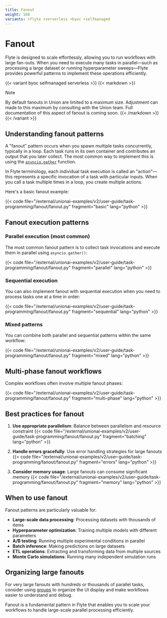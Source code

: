 ```yaml
---
title: Fanout
weight: 160
variants: +flyte +serverless +byoc +selfmanaged
---
```


# Fanout

Flyte is designed to scale effortlessly, allowing you to run workflows with large fan-outs.
When you need to execute many tasks in parallel—such as processing a large dataset or running hyperparameter sweeps—Flyte provides powerful patterns to implement these operations efficiently.

{{< variant byoc selfmanaged serverless >}}
{{< markdown >}}
> [!NOTE]
> By default fanouts in Union are limited to a maximum size.
> Adjustment can made to this maximum by consulting with the Union team.
> Full documentation of this aspect of fanout is coming soon.
{{< /markdown >}}
{{< /variant >}}

## Understanding fanout patterns

A "fanout" pattern occurs when you spawn multiple tasks concurrently, typically in a loop.
Each task runs in its own container and contributes an output that you later collect.
The most common way to implement this is using the [`asyncio.gather`](https://docs.python.org/3/library/asyncio-task.html#asyncio.gather) function.

In Flyte terminology, each individual task execution is called an "action"—this represents a specific invocation of a task with particular inputs. When you call a task multiple times in a loop, you create multiple actions.

Here's a basic fanout example:

{{< code file="/external/unionai-examples/v2/user-guide/task-programming/fanout/fanout.py" fragment="basic" lang="python" >}}

## Fanout execution patterns

### Parallel execution (most common)

The most common fanout pattern is to collect task invocations and execute them in parallel using `asyncio.gather()`:

{{< code file="/external/unionai-examples/v2/user-guide/task-programming/fanout/fanout.py" fragment="parallel" lang="python" >}}

### Sequential execution

You can also implement fanout with sequential execution when you need to process tasks one at a time in order:

{{< code file="/external/unionai-examples/v2/user-guide/task-programming/fanout/fanout.py" fragment="sequential" lang="python" >}}

### Mixed patterns

You can combine both parallel and sequential patterns within the same workflow:

{{< code file="/external/unionai-examples/v2/user-guide/task-programming/fanout/fanout.py" fragment="mixed" lang="python" >}}

## Multi-phase fanout workflows

Complex workflows often involve multiple fanout phases:

{{< code file="/external/unionai-examples/v2/user-guide/task-programming/fanout/fanout.py" fragment="multi-phase" lang="python" >}}

## Best practices for fanout

1. **Use appropriate parallelism**: Balance between parallelism and resource constraint
   {{< code file="/external/unionai-examples/v2/user-guide/task-programming/fanout/fanout.py" fragment="batching" lang="python" >}}

2. **Handle errors gracefully**: Use error handling strategies for large fanouts
    {{< code file="/external/unionai-examples/v2/user-guide/task-programming/fanout/fanout.py" fragment="errors" lang="python" >}}

3. **Consider memory usage**: Large fanouts can consume significant memory
    {{< code file="/external/unionai-examples/v2/user-guide/task-programming/fanout/fanout.py" fragment="memory" lang="python" >}}

## When to use fanout

Fanout patterns are particularly valuable for:

- **Large-scale data processing**: Processing datasets with thousands of items
- **Hyperparameter optimization**: Training multiple models with different parameters
- **A/B testing**: Running multiple experimental conditions in parallel
- **Batch inference**: Making predictions on large datasets
- **ETL operations**: Extracting and transforming data from multiple sources
- **Monte Carlo simulations**: Running many independent simulation runs

## Organizing large fanouts

For very large fanouts with hundreds or thousands of parallel tasks, consider using [groups](./grouping-actions.md) to organize the UI display and make workflows easier to understand and debug.

Fanout is a fundamental pattern in Flyte that enables you to scale your workflows to handle large-scale parallel processing efficiently.
